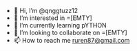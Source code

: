- 👋 Hi, I’m @qnggtuzz12
- 👀 I’m interested in =[EMTY]
- 🌱 I’m currently learning pYTHON
- 💞️ I’m looking to collaborate on =[EMTY]
- 📫 How to reach me ruren87@gmail.com
